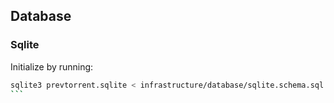 

## Database

### Sqlite

Initialize by running:

````bash
sqlite3 prevtorrent.sqlite < infrastructure/database/sqlite.schema.sql
```